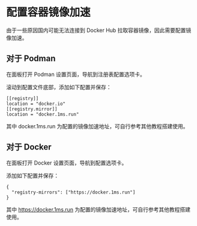 # 配置容器镜像加速

由于一些原因国内可能无法连接到 Docker Hub 拉取容器镜像，因此需要配置镜像加速。

## 对于 Podman

在面板打开 Podman 设置页面，导航到注册表配置选项卡。

滚动到配置文件底部，添加如下配置并保存：

```
[[registry]]
location = "docker.io"
[[registry.mirror]]
location = "docker.1ms.run"
```

其中 docker.1ms.run 为配置的镜像加速地址，可自行参考其他教程搭建使用。

## 对于 Docker

在面板打开 Docker 设置页面，导航到配置选项卡。

添加如下配置并保存：

```
{
  "registry-mirrors": ["https://docker.1ms.run"]
}
```

其中 https://docker.1ms.run 为配置的镜像加速地址，可自行参考其他教程搭建使用。
